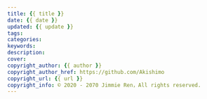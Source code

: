 ```yaml
---
title: {{ title }}
date: {{ date }}
updated: {{ update }}
tags:
categories:
keywords:
description:
cover:
copyright_author: {{ author }}
copyright_author_href: https://github.com/Akishimo
copyright_url: {{ url }}
copyright_info: © 2020 - 2070 Jimmie Ren，All rights reserved.
---
```

